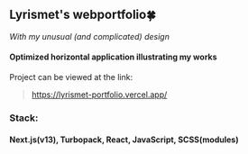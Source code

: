 ## Lyrismet's webportfolio🍀
_With my unusual (and complicated) design_
#### Optimized horizontal application illustrating my works
Project can be viewed at the link:
> https://lyrismet-portfolio.vercel.app/

### Stack: 
#### Next.js(v13), Turbopack, React, JavaScript, SCSS(modules)

